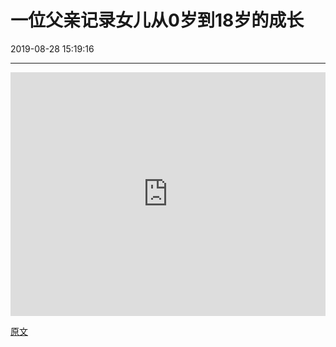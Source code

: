 # 一位父亲记录女儿从0岁到18岁的成长

2019-08-28 15:19:16

---

<iframe width="100%" height="390" src="https://vkceyugu.cdn.bspapp.com/VKCEYUGU-imgbed/a89d47bf-6257-4ba1-80ef-eb527fe12b6a.mp4" frameborder="0" allow="accelerometer; autoplay=false; encrypted-media; gyroscope; picture-in-picture" allowfullscreen></iframe>

[原文](https://www.reddit.com/r/aww/comments/cw0ipi/loving_dad_makes_timelapse_of_daughter_growing_up/)
